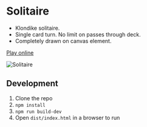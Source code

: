 Solitaire
=========

- Klondike solitaire.
- Single card turn. No limit on passes through deck.
- Completely drawn on canvas element.

[Play online](https://costava.github.io/solitaire/dist/)

![Solitaire](http://i.imgur.com/AjhuPOi.png)

Development
-----------

1. Clone the repo
2. `npm install`
3. `npm run build-dev`
4. Open `dist/index.html` in a browser to run
